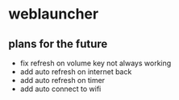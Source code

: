 # weblauncher

## plans for the future

* fix refresh on volume key not always working
* add auto refresh on internet back
* add auto refresh on timer
* add auto connect to wifi